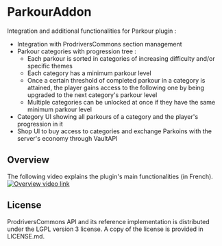 # ParkourAddon

Integration and additional functionalities for Parkour plugin :
* Integration with ProdriversCommons section management
* Parkour categories with progression tree :
	* Each parkour is sorted in categories of increasing difficulty and/or specific themes
	* Each category has a minimum parkour level
	* Once a certain threshold of completed parkour in a category is attained, the player gains access to the following one by being upgraded to the next category's parkour level
	* Multiple categories can be unlocked at once if they have the same minimum parkour level
* Category UI showing all parkours of a category and the player's progression in it
* Shop UI to buy access to categories and exchange Parkoins with the server's economy through VaultAPI

## Overview

The following video explains the plugin's main functionalities (in French).
[![Overview video link](https://img.youtube.com/vi/XT3lxEB3zVw/0.jpg)](https://youtu.be/XT3lxEB3zVw)


## License

ProdriversCommons API and its reference implementation is distributed under the LGPL version 3 license. A copy of the license is provided in LICENSE.md.
